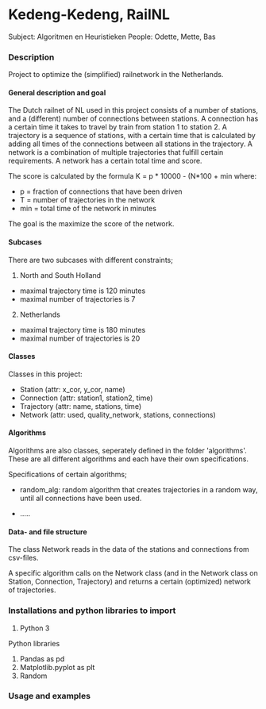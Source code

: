 # Kedeng-Kedeng, RailNL
Subject: Algoritmen en Heuristieken
People: Odette, Mette, Bas

### Description
Project to optimize the (simplified) railnetwork in the Netherlands.

#### General description and goal
The Dutch railnet of NL used in this project consists of a number of stations, and a (different) number of connections between stations.
A connection has a certain time it takes to travel by train from station 1 to station 2.
A trajectory is a sequence of stations, with a certain time that is calculated by adding all times of the connections between all stations in the trajectory.
A network is a combination of multiple trajectories that fulfill certain requirements. A network has a certain total time and score.

The score is calculated by the formula K = p * 10000 - (N*100 + min where:
- p = fraction of connections that have been driven
- T = number of trajectories in the network
- min = total time of the network in minutes

The goal is the maximize the score of the network.

#### Subcases
There are two subcases with different constraints;
1) North and South Holland
 - maximal trajectory time is 120 minutes
 - maximal number of trajectories is 7

2) Netherlands
 - maximal trajectory time is 180 minutes
 - maximal number of trajectories is 20

#### Classes 
Classes in this project:
- Station (attr: x_cor, y_cor, name)
- Connection (attr: station1, station2, time)
- Trajectory (attr: name, stations, time)
- Network (attr: used, quality_network, stations, connections)

#### Algorithms
Algorithms are also classes, seperately defined in the folder 'algorithms'. 
These are all different algorithms and each have their own specifications.

Specifications of certain algorithms;
- random_alg: random algorithm that creates trajectories in a random    way, until all connections have been used.

- .....


#### Data- and file structure
The class Network reads in the data of the stations and connections from csv-files.



A specific algorithm calls on the Network class (and in the Network class on Station, Connection, Trajectory) and returns a certain (optimized) network of trajectories.


### Installations and python libraries to import
1) Python 3

Python libraries
1) Pandas as pd
2) Matplotlib.pyplot as plt
3) Random

### Usage and examples

